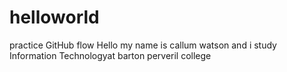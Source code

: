 # helloworld
practice GitHub flow
Hello my name is callum watson and i study Information Technologyat barton perveril college

